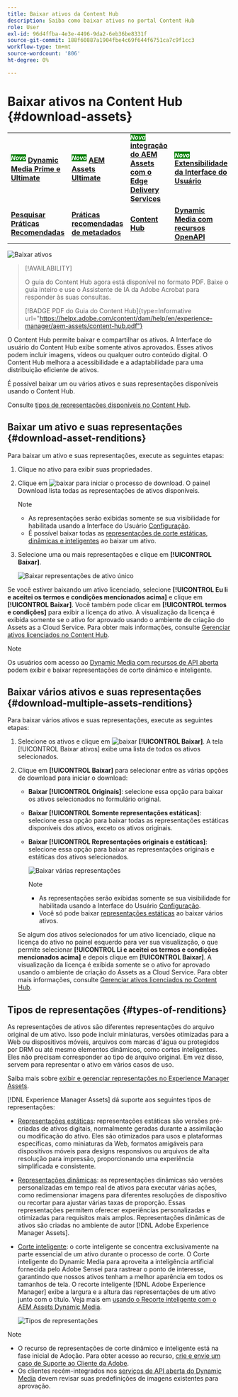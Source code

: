 ```yaml
---
title: Baixar ativos da Content Hub
description: Saiba como baixar ativos no portal Content Hub
role: User
exl-id: 96d4ffba-4e3e-4496-9da2-6eb36be8331f
source-git-commit: 188f60887a1904fbe4c69f644f6751ca7c9f1cc3
workflow-type: tm+mt
source-wordcount: '806'
ht-degree: 0%

---
```


# Baixar ativos na Content Hub {#download-assets}

<table>
    <tr>
        <td>
            <sup style= "background-color:#008000; color:#FFFFFF; font-weight:bold"><i>Novo</i></sup> <a href="/help/assets/dynamic-media/dm-prime-ultimate.md"><b>Dynamic Media Prime e Ultimate</b></a>
        </td>
        <td>
            <sup style= "background-color:#008000; color:#FFFFFF; font-weight:bold"><i>Novo</i></sup> <a href="/help/assets/assets-ultimate-overview.md"><b>AEM Assets Ultimate</b></a>
        </td>
        <td>
            <sup style= "background-color:#008000; color:#FFFFFF; font-weight:bold"><i>Nova</i></sup> <a href="/help/assets/integrate-aem-assets-edge-delivery-services.md"><b>integração do AEM Assets com o Edge Delivery Services</b></a>
        </td>
        <td>
            <sup style= "background-color:#008000; color:#FFFFFF; font-weight:bold"><i>Novo</i></sup> <a href="/help/assets/aem-assets-view-ui-extensibility.md"><b>Extensibilidade da Interface do Usuário</b></a>
        </td>
          <td>
            <sup style= "background-color:#008000; color:#FFFFFF; font-weight:bold"><i>Novo</i></sup> <a href="/help/assets/dynamic-media/enable-dynamic-media-prime-and-ultimate.md"><b>Habilitar o Dynamic Media Prime e o Ultimate</b></a>
        </td>
    </tr>
    <tr>
        <td>
            <a href="/help/assets/search-best-practices.md"><b>Pesquisar Práticas Recomendadas</b></a>
        </td>
        <td>
            <a href="/help/assets/metadata-best-practices.md"><b>Práticas recomendadas de metadados</b></a>
        </td>
        <td>
            <a href="/help/assets/product-overview.md"><b>Content Hub</b></a>
        </td>
        <td>
            <a href="/help/assets/dynamic-media-open-apis-overview.md"><b>Dynamic Media com recursos OpenAPI</b></a>
        </td>
        <td>
            <a href="https://developer.adobe.com/experience-cloud/experience-manager-apis/"><b>documentação para desenvolvedores do AEM Assets</b></a>
        </td>
    </tr>
</table>

<!-- ![Download assets](assets/download-asset.jpg) -->
![Baixar ativos](assets/download-asset-genstudio.jpeg)

>[!AVAILABILITY]
>
>O guia do Content Hub agora está disponível no formato PDF. Baixe o guia inteiro e use o Assistente de IA da Adobe Acrobat para responder às suas consultas.
>
>[!BADGE PDF do Guia do Content Hub]{type=Informative url="https://helpx.adobe.com/content/dam/help/en/experience-manager/aem-assets/content-hub.pdf"}

O Content Hub permite baixar e compartilhar os ativos. A Interface do usuário do Content Hub exibe somente ativos aprovados. Esses ativos podem incluir imagens, vídeos ou qualquer outro conteúdo digital. O Content Hub melhora a acessibilidade e a adaptabilidade para uma distribuição eficiente de ativos.

É possível baixar um ou vários ativos e suas representações disponíveis usando o Content Hub.

Consulte [tipos de representações disponíveis no Content Hub](#types-of-renditions).

## Baixar um ativo e suas representações {#download-asset-renditions}

Para baixar um ativo e suas representações, execute as seguintes etapas:

1. Clique no ativo para exibir suas propriedades.

1. Clique em ![baixar](/help/assets/assets/download-icon.svg) para iniciar o processo de download. O painel Download lista todas as representações de ativos disponíveis.

   >[!NOTE]
   >
   * As representações serão exibidas somente se sua visibilidade for habilitada usando a Interface do Usuário [Configuração](/help/assets/configure-content-hub-ui-options.md#renditions-content-hub).
   * É possível baixar todas as [representações de corte estáticas, dinâmicas e inteligentes](#types-of-renditions) ao baixar um ativo.

1. Selecione uma ou mais representações e clique em **[!UICONTROL Baixar]**.

   ![Baixar representações de ativo único](/help/assets/assets/download-single-asset-renditions.png)


Se você estiver baixando um ativo licenciado, selecione **[!UICONTROL Eu li e aceitei os termos e condições mencionados acima]** e clique em **[!UICONTROL Baixar]**. Você também pode clicar em **[!UICONTROL termos e condições]** para exibir a licença do ativo. A visualização da licença é exibida somente se o ativo for aprovado usando o ambiente de criação do Assets as a Cloud Service. Para obter mais informações, consulte [Gerenciar ativos licenciados no Content Hub](/help/assets/manage-licensed-assets-on-content-hub.md).

>[!NOTE]
>
Os usuários com acesso ao [Dynamic Media com recursos de API aberta](/help/assets/dynamic-media-open-apis-overview.md) podem exibir e baixar representações de corte dinâmico e inteligente.

## Baixar vários ativos e suas representações {#download-multiple-assets-renditions}

Para baixar vários ativos e suas representações, execute as seguintes etapas:

1. Selecione os ativos e clique em ![baixar](/help/assets/assets/download-icon.svg) **[!UICONTROL Baixar]**. A tela [!UICONTROL Baixar ativos] exibe uma lista de todos os ativos selecionados.
1. Clique em **[!UICONTROL Baixar]** para selecionar entre as várias opções de download para iniciar o download:

   * **Baixar [!UICONTROL Originais]**: selecione essa opção para baixar os ativos selecionados no formulário original.
   * **Baixar [!UICONTROL Somente representações estáticas]**: selecione essa opção para baixar todas as representações estáticas disponíveis dos ativos, exceto os ativos originais.
   * **Baixar [!UICONTROL Representações originais e estáticas]**: selecione essa opção para baixar as representações originais e estáticas dos ativos selecionados.

     ![Baixar várias representações](/help/assets/assets/download-multiple-renditions.png)

     >[!NOTE]
     >
     * As representações serão exibidas somente se sua visibilidade for habilitada usando a Interface do Usuário [Configuração](/help/assets/configure-content-hub-ui-options.md#renditions-content-hub).
     * Você só pode baixar [representações estáticas](#types-of-renditions) ao baixar vários ativos.

   Se algum dos ativos selecionados for um ativo licenciado, clique na licença do ativo no painel esquerdo para ver sua visualização, o que permite selecionar **[!UICONTROL Li e aceitei os termos e condições mencionados acima]** e depois clique em **[!UICONTROL Baixar]**. A visualização da licença é exibida somente se o ativo for aprovado usando o ambiente de criação do Assets as a Cloud Service. Para obter mais informações, consulte [Gerenciar ativos licenciados no Content Hub](/help/assets/manage-licensed-assets-on-content-hub.md).

   <!--![download-multiple-license](/help/assets/assets/download-multiple-license.png)-->

<!--1. On the Content Hub homepage, select the asset and click **Download**. The **Download assets** dialog box displays a license or list of licenses associated with the selected assets in the left pane. 
1. Click a license in the left pane to see its PDF in the middle pane and the associated assets with it in the right pane. The license PDF preview is displayed only if the license is approved in your Assets as a Cloud Service environment. [Approve the license PDFs](/help/assets/approve-assets-content-hub.md) of the selected assets to see their previews.
1. Optional: Click ![remove-icon](/help/assets/assets/remove-icon.svg) to remove a license from the dialog box.
1. Select **I have read and accept all the terms and conditions mentioned above.** 
1. Click **Download** to download the selected assets.-->

<!---This dialog box displays the list of licenses associated with the selected assets in the left pane. Select a license to preview its terms and conditions (in pdf format) in the middle pane and the preview of the associated assets to the license in the right. Reviewed licenses are highlighted in light blue.


The dialog box that displays depends on whether the download list includes expired assets or only non-expired assets. <br/>
**Download expired assets dialog box:** This dialog box displays the expired assets' preview along with their expiry date in the left pane. The expired assets' count out of total selected displays in the right pane. Click **Proceed with all assets** to download expired assets with other assets (if present). The Download assets dialog box displays. See the [Download assets dialog box](#Download-asset-dialog-box) to proceed further.
    
    >[!NOTE]
    >
    >[Enable the download option for expired assets](/help/assets/configure-content-hub-ui-options.md#expired-assets-content-hub) to download them. Only expired assets that have enabled downloading are available for download.

   <a id="Download-asset-dialog-box"></a> **Download assets dialog box:** This dialog box displays the list of licenses associated with the selected assets in the left pane. Select a license to preview its terms and conditions (in pdf format) in the middle pane and the associated assets' preview and their count in the right pane. Reviewed licenses are highlighted in light blue.

    >[!NOTE]
    >
    > The **Download Asset dialog box** previews licensing terms and conditions only for approved licenses. [Approve the assets' licenses](/help/assets/approve-assets-content-hub.md) before downloading them to preview their licensing terms in the **Download Asset dialog box**.

1. Click  ![remove-icon](/help/assets/assets/remove-icon.svg) to remove a license from the download dialog box. 

1. Accept the terms and conditions and then click **Download** to download assets associated with the available licenses in the left pane.-->
<!--![download-multiple-license](/help/assets/assets/download-multiple-license.png)-->

<!---
### Download non-licensed Assets {#download-non-licensed-assets}

 To download non-licensed assets, select the assets and click ![download](/help/assets/assets/download-icon.svg) from the top rail.-->


## Tipos de representações {#types-of-renditions}

As representações de ativos são diferentes representações do arquivo original de um ativo. Isso pode incluir miniaturas, versões otimizadas para a Web ou dispositivos móveis, arquivos com marcas d&#39;água ou protegidos por DRM ou até mesmo elementos dinâmicos, como cortes inteligentes. Eles não precisam corresponder ao tipo de arquivo original. Em vez disso, servem para representar o ativo em vários casos de uso.

Saiba mais sobre [exibir e gerenciar representações no Experience Manager Assets](/help/assets/renditions.md).

[!DNL Experience Manager Assets] dá suporte aos seguintes tipos de representações:

* [Representações estáticas](/help/assets/renditions.md#static-renditions): representações estáticas são versões pré-criadas de ativos digitais, normalmente geradas durante a assimilação ou modificação do ativo. Eles são otimizados para usos e plataformas específicas, como miniaturas da Web, formatos amigáveis para dispositivos móveis para designs responsivos ou arquivos de alta resolução para impressão, proporcionando uma experiência simplificada e consistente.

* [Representações dinâmicas](/help/assets/renditions.md#dynamic-renditions): as representações dinâmicas são versões personalizadas em tempo real de ativos para executar várias ações, como redimensionar imagens para diferentes resoluções de dispositivo ou recortar para ajustar várias taxas de proporção. Essas representações permitem oferecer experiências personalizadas e otimizadas para requisitos mais amplos. Representações dinâmicas de ativos são criadas no ambiente de autor [!DNL Adobe Experience Manager Assets].

* [Corte inteligente](/help/assets/dynamic-media/image-profiles.md#creating-image-profiles): o corte inteligente se concentra exclusivamente na parte essencial de um ativo durante o processo de corte. O Corte inteligente do Dynamic Media para aproveita a inteligência artificial fornecida pelo Adobe Sensei para rastrear o ponto de interesse, garantindo que nossos ativos tenham a melhor aparência em todos os tamanhos de tela. O recorte inteligente [!DNL Adobe Experience Manager] exibe a largura e a altura das representações de um ativo junto com o título. Veja mais em [usando o Recorte inteligente com o AEM Assets Dynamic Media](https://experienceleague.adobe.com/en/docs/experience-manager-learn/assets/dynamic-media/images/smart-crop-feature-video-use).

  ![Tipos de representações](/help/assets/assets/renditions-types.png)


>[!NOTE]
> 
* O recurso de representações de corte dinâmico e inteligente está na fase inicial de Adoção. Para obter acesso ao recurso, [crie e envie um caso de Suporte ao Cliente da Adobe](https://helpx.adobe.com/br/enterprise/using/support-for-experience-cloud.html).
* Os clientes recém-integrados nos [serviços de API aberta do Dynamic Media](/help/assets/dynamic-media-open-apis-overview.md) devem revisar suas predefinições de imagens existentes para aprovação.



